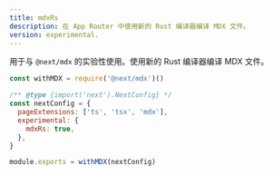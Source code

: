```yaml
---
title: mdxRs
description: 在 App Router 中使用新的 Rust 编译器编译 MDX 文件。
version: experimental.
---
```


用于与 `@next/mdx` 的实验性使用。使用新的 Rust 编译器编译 MDX 文件。

```js
const withMDX = require('@next/mdx')()

/** @type {import('next').NextConfig} */
const nextConfig = {
  pageExtensions: ['ts', 'tsx', 'mdx'],
  experimental: {
    mdxRs: true,
  },
}

module.exports = withMDX(nextConfig)
```

